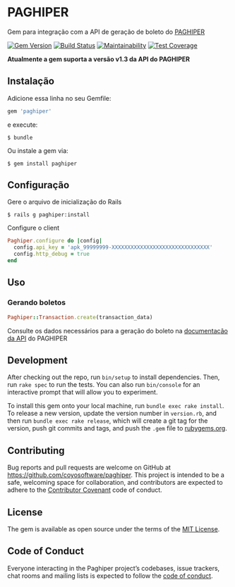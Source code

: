 # PAGHIPER

Gem para integração com a API de geração de boleto do [PAGHIPER](https://dev.paghiper.com/)

[![Gem Version](https://badge.fury.io/rb/paghiper.svg)](https://badge.fury.io/rb/paghiper)
[![Build Status](https://travis-ci.com/coyosoftware/paghiper.svg?branch=master)](https://travis-ci.com/coyosoftware/paghiper)
[![Maintainability](https://api.codeclimate.com/v1/badges/33a90218586cd93bb200/maintainability)](https://codeclimate.com/github/coyosoftware/paghiper/maintainability)
[![Test Coverage](https://api.codeclimate.com/v1/badges/33a90218586cd93bb200/test_coverage)](https://codeclimate.com/github/coyosoftware/paghiper/test_coverage)

**Atualmente a gem suporta a versão v1.3 da API do PAGHIPER**

## Instalação

Adicione essa linha no seu Gemfile:

```ruby
gem 'paghiper'
```

e execute:

    $ bundle

Ou instale a gem via:

    $ gem install paghiper

## Configuração

Gere o arquivo de inicialização do Rails

    $ rails g paghiper:install

Configure o client

```ruby
Paghiper.configure do |config|
  config.api_key = 'apk_99999999-XXXXXXXXXXXXXXXXXXXXXXXXXXXXXXX'
  config.http_debug = true
end
```

## Uso

### Gerando boletos

```ruby
Paghiper::Transaction.create(transaction_data)
```

Consulte os dados necessários para a geração do boleto na [documentação da API](https://dev.paghiper.com/reference#gerar-boleto) do PAGHIPER

## Development

After checking out the repo, run `bin/setup` to install dependencies. Then, run `rake spec` to run the tests. You can also run `bin/console` for an interactive prompt that will allow you to experiment.

To install this gem onto your local machine, run `bundle exec rake install`. To release a new version, update the version number in `version.rb`, and then run `bundle exec rake release`, which will create a git tag for the version, push git commits and tags, and push the `.gem` file to [rubygems.org](https://rubygems.org).

## Contributing

Bug reports and pull requests are welcome on GitHub at https://github.com/coyosoftware/paghiper. This project is intended to be a safe, welcoming space for collaboration, and contributors are expected to adhere to the [Contributor Covenant](http://contributor-covenant.org) code of conduct.

## License

The gem is available as open source under the terms of the [MIT License](http://opensource.org/licenses/MIT).

## Code of Conduct

Everyone interacting in the Paghiper project’s codebases, issue trackers, chat rooms and mailing lists is expected to follow the [code of conduct](https://github.com/coyosoftware/paghiper/blob/master/CODE_OF_CONDUCT.md).
